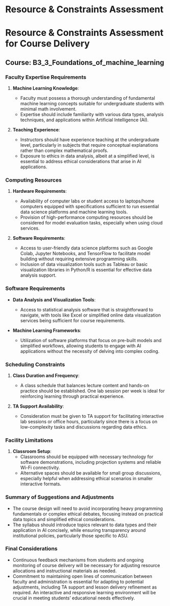 Resource & Constraints Assessment
=================================

# Resource & Constraints Assessment for Course Delivery
## Course: B3_3_Foundations_of_machine_learning

### Faculty Expertise Requirements
1. **Machine Learning Knowledge**:
   - Faculty must possess a thorough understanding of fundamental machine learning concepts suitable for undergraduate students with minimal math involvement.
   - Expertise should include familiarity with various data types, analysis techniques, and applications within Artificial Intelligence (AI).

2. **Teaching Experience**:
   - Instructors should have experience teaching at the undergraduate level, particularly in subjects that require conceptual explanations rather than complex mathematical proofs.
   - Exposure to ethics in data analysis, albeit at a simplified level, is essential to address ethical considerations that arise in AI applications.

### Computing Resources
1. **Hardware Requirements**:
   - Availability of computer labs or student access to laptops/home computers equipped with specifications sufficient to run essential data science platforms and machine learning tools.
   - Provision of high-performance computing resources should be considered for model evaluation tasks, especially when using cloud services.

2. **Software Requirements**:
   - Access to user-friendly data science platforms such as Google Colab, Jupyter Notebooks, and TensorFlow to facilitate model building without requiring extensive programming skills.
   - Inclusion of data visualization tools such as Tableau or basic visualization libraries in Python/R is essential for effective data analysis support.

### Software Requirements
- **Data Analysis and Visualization Tools**:
  - Access to statistical analysis software that is straightforward to navigate, with tools like Excel or simplified online data visualization services being sufficient for course requirements.

- **Machine Learning Frameworks**:
  - Utilization of software platforms that focus on pre-built models and simplified workflows, allowing students to engage with AI applications without the necessity of delving into complex coding.

### Scheduling Constraints
1. **Class Duration and Frequency**:
   - A class schedule that balances lecture content and hands-on practice should be established. One lab session per week is ideal for reinforcing learning through practical experience.

2. **TA Support Availability**:
   - Consideration must be given to TA support for facilitating interactive lab sessions or office hours, particularly since there is a focus on low-complexity tasks and discussions regarding data ethics.

### Facility Limitations
1. **Classroom Setup**:
   - Classrooms should be equipped with necessary technology for software demonstrations, including projection systems and reliable Wi-Fi connectivity.
   - Alternative spaces should be available for small group discussions, especially helpful when addressing ethical scenarios in smaller interactive formats.

### Summary of Suggestions and Adjustments
- The course design will need to avoid incorporating heavy programming fundamentals or complex ethical debates, focusing instead on practical data topics and simplified ethical considerations.
- The syllabus should introduce topics relevant to data types and their application in AI concisely, while ensuring transparency around institutional policies, particularly those specific to ASU.

### Final Considerations
- Continuous feedback mechanisms from students and ongoing monitoring of course delivery will be necessary for adjusting resource allocations and instructional materials as needed.
- Commitment to maintaining open lines of communication between faculty and administration is essential for adapting to potential adjustments, including TA support and lesson delivery refinement as required. An interactive and responsive learning environment will be crucial in meeting students’ educational needs effectively.